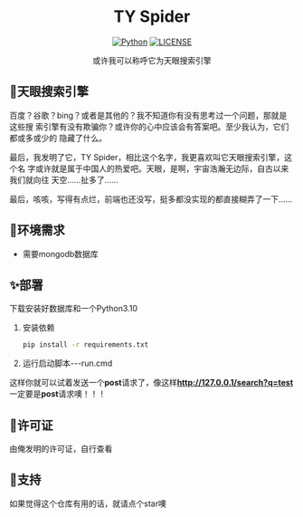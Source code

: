 <div align="center">
<h1 align="center">TY Spider</h1>

[![Python](https://img.shields.io/badge/Python-3.10%2B-yellow)]()
[![LICENSE](https://img.shields.io/badge/License-%E8%A7%81%E6%96%87%E4%BB%B6-red
)]()
<p>或许我可以称呼它为天眼搜索引擎</p>
</div>

## 🎈天眼搜索引擎
百度？谷歌？bing？或者是其他的？我不知道你有没有思考过一个问题，那就是这些搜
索引擎有没有欺骗你？或许你的心中应该会有答案吧。至少我认为，它们都或多或少的
隐藏了什么。

最后，我发明了它，TY Spider，相比这个名字，我更喜欢叫它天眼搜索引擎，这个名
字或许就是属于中国人的热爱吧。天眼，是啊，宇宙浩瀚无边际，自古以来我们就向往
天空……扯多了……

最后，咳咳，写得有点烂，前端也还没写，挺多都没实现的都直接糊弄了一下……

## 🧨环境需求
- 需要mongodb数据库

## ✨部署
下载安装好数据库和一个Python3.10
1. 安装依赖
    ```cmd
   pip install -r requirements.txt
   ```
2. 运行启动脚本---run.cmd

这样你就可以试着发送一个**post**请求了，像这样**http://127.0.0.1/search?q=test**
一定要是**post**请求噢！！！

## 🎉许可证
由俺发明的许可证，自行查看

## 🎁支持
如果觉得这个仓库有用的话，就请点个star噢